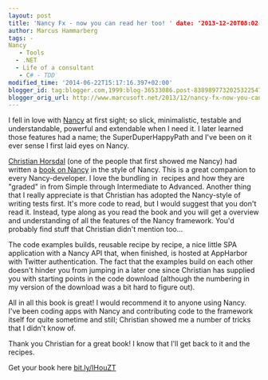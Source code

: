 ```yaml
---
layout: post
title: 'Nancy Fx - now you can read her too! ' date: '2013-12-20T08:02:00.000+01:00'
author: Marcus Hammarberg
tags: -
Nancy
   - Tools
  - .NET
  - Life of a consultant
   - C# - TDD
modified_time: '2014-06-22T15:17:16.397+02:00'
blogger_id: tag:blogger.com,1999:blog-36533086.post-8389897732025322547
blogger_orig_url: http://www.marcusoft.net/2013/12/nancy-fx-now-you-can-read-her-too.html
---
```



<div dir="ltr" style="text-align: left;" trbidi="on">

I fell in love with
<a href="http://www.nancyfx.org/" target="_blank">Nancy</a> at first
sight; so slick, minimalistic, testable and understandable, powerful and
extendable when I need it. I later learned those features had a name;
the SuperDuperHappyPath and I've been on it ever sense I first laid eyes
on Nancy.

<a href="http://www.horsdal-consult.dk/" target="_blank">Christian
Horsdal</a> (one of the people that first showed me Nancy) had written a
<a href="http://bit.ly/IHouZT" target="_blank">book on Nancy</a> in the
style of Nancy. This is a great companion to every Nancy-developer. I
love the bundling in  recipes and how they are "graded" in from Simple
through Intermediate to Advanced.
Another thing that I really appreciate is that
Christian has adopted the Nancy-style of writing tests first. It's more
code to read, but I would suggest that you don't read it. Instead, type
along as you read the book and you will get a overview and understanding
of all the features of the Nancy framework. You'd probably find stuff
that Christian didn't mention too...

The code examples builds, reusable recipe by recipe, a nice little SPA
application with a Nancy API that, when finished, is hosted at AppHarbor
with Twitter authentication. The fact that the examples build on each
other doesn't hinder you from jumping in a later one since Christian has
supplied you with starting points in the code download (although the
numbering in my version of the download was a bit hard to figure out).

All in all this book is great! I would recommend it to anyone using
Nancy. I've been coding apps with Nancy and contributing code to the
framework itself for quite sometime and still; Christian showed me a
number of tricks that I didn't know of.

Thank you Christian for a great book! I know that I'll get back to it
and the recipes.

Get your book
here [bit.ly/IHouZT](http://www.packtpub.com/nancy-web-development/book)


</div>
